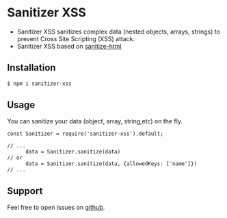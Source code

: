 # Sanitizer XSS
* Sanitizer XSS sanitizes complex data (nested objects, arrays, strings) to prevent Cross Site Scripting (XSS) attack.
* Sanitizer XSS based on [sanitize-html](https://github.com/apostrophecms/sanitize-html)
## Installation
```bash
$ npm i sanitizer-xss
```
## Usage

You can sanitize your data (object, array, string,etc) on the fly.
```
const Sanitizer = require('sanitizer-xss').default;

// ...
      data = Sanitizer.sanitize(data)
// or
      data = Sanitizer.sanitize(data, {allowedKeys: ['name']})
// ...
```
## Support
Feel free to open issues on [github](https://github.com/AhmedAdelFahim/sanitizer-xss.git).
